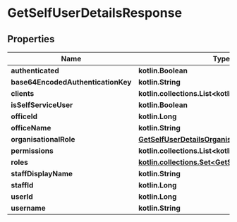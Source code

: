 
# GetSelfUserDetailsResponse

## Properties
| Name | Type | Description | Notes |
| ------------ | ------------- | ------------- | ------------- |
| **authenticated** | **kotlin.Boolean** |  |  [optional] |
| **base64EncodedAuthenticationKey** | **kotlin.String** |  |  [optional] |
| **clients** | **kotlin.collections.List&lt;kotlin.Int&gt;** |  |  [optional] |
| **isSelfServiceUser** | **kotlin.Boolean** |  |  [optional] |
| **officeId** | **kotlin.Long** |  |  [optional] |
| **officeName** | **kotlin.String** |  |  [optional] |
| **organisationalRole** | [**GetSelfUserDetailsOrganisationalRole**](GetSelfUserDetailsOrganisationalRole.md) |  |  [optional] |
| **permissions** | **kotlin.collections.List&lt;kotlin.String&gt;** |  |  [optional] |
| **roles** | [**kotlin.collections.Set&lt;GetSelfUserDetailsRoles&gt;**](GetSelfUserDetailsRoles.md) |  |  [optional] |
| **staffDisplayName** | **kotlin.String** |  |  [optional] |
| **staffId** | **kotlin.Long** |  |  [optional] |
| **userId** | **kotlin.Long** |  |  [optional] |
| **username** | **kotlin.String** |  |  [optional] |




